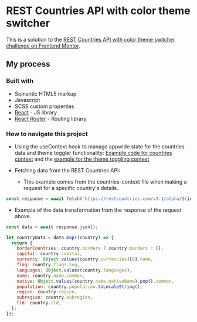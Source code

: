 # REST Countries API with color theme switcher

This is a solution to the [REST Countries API with color theme switcher challenge on Frontend Mentor](https://www.frontendmentor.io/challenges/rest-countries-api-with-color-theme-switcher-5cacc469fec04111f7b848ca).

## My process

### Built with

- Semantic HTML5 markup
- Javascript
- SCSS custom properties
- [React](https://reactjs.org/) - JS library
- [React Router](https://reactrouter.com/en/main) - Routing library

### How to navigate this project

- Using the useContext hook to manage appwide state for the countries data and theme toggler functionality: [Example code for countries context](https://github.com/aljayy/countries-project/blob/main/src/context/countries-context.js) and the [example for the theme toggling context](https://github.com/aljayy/countries-project/blob/main/src/context/theme-context.js)

- Fetching data from the REST Countries API:
  - This example comes from the countries-context file when making a request for a specific country's details.

```js
const response = await fetch(`https://restcountries.com/v3.1/alpha/${id}`);
```

- Example of the data transformation from the response of the request above.

```js
const data = await response.json();

let countryData = data.map((country) => {
  return {
    borderCountries: country.borders ? country.borders : [],
    capital: country.capital,
    currency: Object.values(country.currencies)[0].name,
    flag: country.flags.svg,
    languages: Object.values(country.languages),
    name: country.name.common,
    native: Object.values(country.name.nativeName).pop().common,
    population: country.population.toLocaleString(),
    region: country.region,
    subregion: country.subregion,
    tld: country.tld,
  };
});
```
